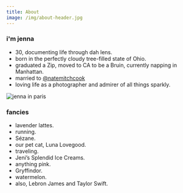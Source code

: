 ```yaml
---
title: About
image: /img/about-header.jpg
---
```

<h3 class="f2 b lh-title mb2">i'm jenna</h3>

* 30, documenting life through dah lens.
* born in the perfectly cloudy tree-filled state of Ohio.
* graduated a Zip, moved to CA to be a Bruin, currently napping in Manhattan.
* married to <a href="https://instagram.com/natemitchcook" target="_blank">@natemitchcook</a>
* loving life as a photographer and admirer of all things sparkly.

![jenna in paris](/img/jenna-about.jpg)

<h3 class="f4 b lh-title mb2">fancies</h3>

* lavender lattes.
* running.
* Sézane.
* our pet cat, Luna Lovegood.
* traveling.
* Jeni’s Splendid Ice Creams.
* anything pink.
* Gryffindor.
* watermelon.
* also, Lebron James and Taylor Swift.
